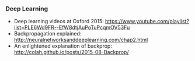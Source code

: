 ### Deep Learning ### 

- Deep learning videos at Oxford 2015: https://www.youtube.com/playlist?list=PLE6Wd9FR--EfW8dtjAuPoTuPcqmOV53Fu
- Backpropagation explained: http://neuralnetworksanddeeplearning.com/chap2.html
- An enlightened explanation of backprop: http://colah.github.io/posts/2015-08-Backprop/
